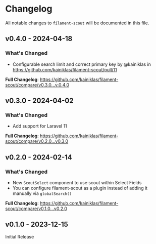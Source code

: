# Changelog

All notable changes to `filament-scout` will be documented in this file.

## v0.4.0 - 2024-04-18

### What's Changed

* Configurable search limit and correct primary key by @kainiklas in https://github.com/kainiklas/filament-scout/pull/11

**Full Changelog**: https://github.com/kainiklas/filament-scout/compare/v0.3.0...v.0.4.0

## v0.3.0 - 2024-04-02

### What's Changed

* Add support for Laravel 11

**Full Changelog**: https://github.com/kainiklas/filament-scout/compare/v0.2.0...v0.3.0

## v0.2.0 - 2024-02-14

### What's Changed

- New `ScoutSelect` component to use scout within Select Fields
- You can configure filament-scout as a plugin instead of adding it manually via `globalSearch()`

**Full Changelog**: https://github.com/kainiklas/filament-scout/compare/v0.1.0...v0.2.0

## v0.1.0 - 2023-12-15

Initial Release
